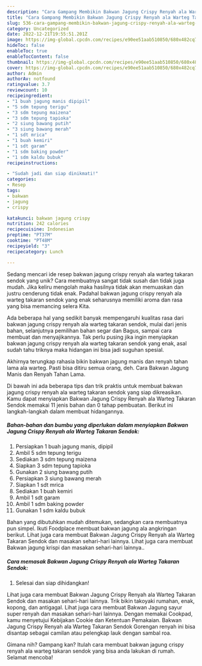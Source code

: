 ```yaml
---
description: "Cara Gampang Membikin Bakwan Jagung Crispy Renyah ala Warteg Takaran Sendok yang Lezat"
title: "Cara Gampang Membikin Bakwan Jagung Crispy Renyah ala Warteg Takaran Sendok yang Lezat"
slug: 536-cara-gampang-membikin-bakwan-jagung-crispy-renyah-ala-warteg-takaran-sendok-yang-lezat
category: Uncategorized
date: 2022-12-21T19:55:51.201Z
image: https://img-global.cpcdn.com/recipes/e90ee51aab510850/680x482cq70/bakwan-jagung-crispy-renyah-ala-warteg-takaran-sendok-foto-resep-utama.jpg
hideToc: false
enableToc: true
enableTocContent: false
thumbnail: https://img-global.cpcdn.com/recipes/e90ee51aab510850/680x482cq70/bakwan-jagung-crispy-renyah-ala-warteg-takaran-sendok-foto-resep-utama.jpg
cover: https://img-global.cpcdn.com/recipes/e90ee51aab510850/680x482cq70/bakwan-jagung-crispy-renyah-ala-warteg-takaran-sendok-foto-resep-utama.jpg
author: Admin
authorAv: notfound
ratingvalue: 3.7
reviewcount: 10
recipeingredient:
- "1 buah jagung manis dipipil"
- "5 sdm tepung terigu"
- "3 sdm tepung maizena"
- "3 sdm tepung tapioka"
- "2 siung bawang putih"
- "3 siung bawang merah"
- "1 sdt mrica"
- "1 buah kemiri"
- "1 sdt garam"
- "1 sdm baking powder"
- "1 sdm kaldu bubuk"
recipeinstructions:

- "Sudah jadi dan siap dinikmati!"
categories:
- Resep
tags:
- bakwan
- jagung
- crispy

katakunci: bakwan jagung crispy 
nutrition: 242 calories
recipecuisine: Indonesian
preptime: "PT37M"
cooktime: "PT48M"
recipeyield: "3"
recipecategory: Lunch

---
```





Sedang mencari ide resep bakwan jagung crispy renyah ala warteg takaran sendok yang unik? Cara membuatnya sangat tidak susah dan tidak juga mudah. Jika keliru mengolah maka hasilnya tidak akan memuaskan dan justru cenderung tidak enak. Padahal bakwan jagung crispy renyah ala warteg takaran sendok yang enak seharusnya memiliki aroma dan rasa yang bisa memancing selera Kita.





Ada beberapa hal yang sedikit banyak mempengaruhi kualitas rasa dari bakwan jagung crispy renyah ala warteg takaran sendok, mulai dari jenis bahan, selanjutnya pemilihan bahan segar dan Bagus, sampai cara membuat dan menyajikannya. Tak perlu pusing jika ingin menyiapkan bakwan jagung crispy renyah ala warteg takaran sendok yang enak,      asal sudah tahu triknya maka hidangan ini bisa jadi suguhan spesial.














Akhirnya terungkap rahasia bikin bakwan jagung manis dan renyah tahan lama ala warteg. Pasti bisa ditiru semua orang, deh. Cara Bakwan Jagung Manis dan Renyah Tahan Lama.






Di bawah ini ada beberapa tips dan trik praktis untuk membuat bakwan jagung crispy renyah ala warteg takaran sendok yang siap dikreasikan. Kamu dapat menyiapkan Bakwan Jagung Crispy Renyah ala Warteg Takaran Sendok memakai 11 jenis bahan dan 0 tahap pembuatan. Berikut ini langkah-langkah dalam membuat hidangannya.

<!--inarticleads1-->

##### Bahan-bahan dan bumbu yang diperlukan dalam menyiapkan Bakwan Jagung Crispy Renyah ala Warteg Takaran Sendok:

1. Persiapkan 1 buah jagung manis, dipipil
1. Ambil 5 sdm tepung terigu
1. Sediakan 3 sdm tepung maizena
1. Siapkan 3 sdm tepung tapioka
1. Gunakan 2 siung bawang putih
1. Persiapkan 3 siung bawang merah
1. Siapkan 1 sdt mrica
1. Sediakan 1 buah kemiri
1. Ambil 1 sdt garam
1. Ambil 1 sdm baking powder
1. Gunakan 1 sdm kaldu bubuk


Bahan yang dibutuhkan mudah ditemukan, sedangkan cara membuatnya pun simpel. Ikuti Foodplace membuat bakwan jagung ala angkringan berikut. Lihat juga cara membuat Bakwan Jagung Crispy Renyah ala Warteg Takaran Sendok dan masakan sehari-hari lainnya. Lihat juga cara membuat Bakwan jagung krispi dan masakan sehari-hari lainnya.. 

<!--inarticleads2-->

##### Cara memasak Bakwan Jagung Crispy Renyah ala Warteg Takaran Sendok:


1. Selesai dan siap dihidangkan!

Lihat juga cara membuat Bakwan Jagung Crispy Renyah ala Warteg Takaran Sendok dan masakan sehari-hari lainnya. Trik bikin takoyaki rumahan, enak, kopong, dan antigagal. Lihat juga cara membuat Bakwan Jagung sayur super renyah dan masakan sehari-hari lainnya. Dengan memakai Cookpad, kamu menyetujui Kebijakan Cookie dan Ketentuan Pemakaian. Bakwan Jagung Crispy Renyah ala Warteg Takaran Sendok Gorengan renyah ini bisa disantap sebagai camilan atau pelengkap lauk dengan sambal roa. 

Gimana nih? Gampang kan? Itulah cara membuat bakwan jagung crispy renyah ala warteg takaran sendok yang bisa anda lakukan di rumah. Selamat mencoba!
